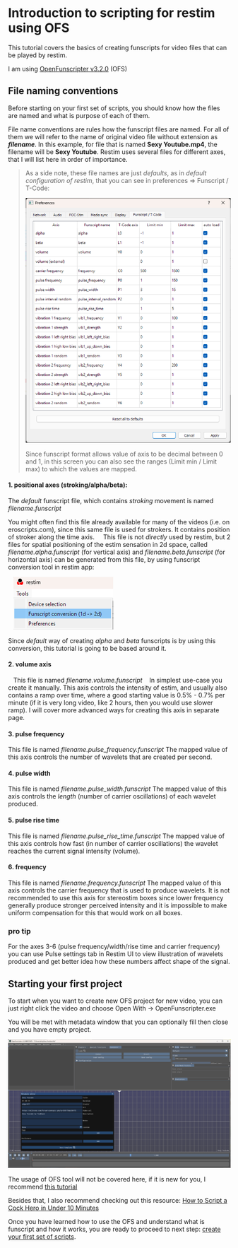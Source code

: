 # Introduction to scripting for restim using OFS

  

This tutorial covers the basics of creating funscripts for video files that can be played by restim.

I am using [OpenFunscripter v3.2.0](https://github.com/OpenFunscripter/OFS/releases/tag/v3.2.0) (OFS)

  
## File naming conventions

Before starting on your first set of scripts, you should know how the files are named and what is purpose of each of them.

File name conventions are rules how the funscript files are named. For all of them we will refer to the name of original video file without extension as ***filename***. In this example, for file that is named **Sexy Youtube.mp4**, the filename will be **Sexy Youtube**. Restim uses several files for different axes, that I will list here in order of importance.

  

> As a side note, these file names are just *defaults*, as in *default configuration of restim*, that you can see in preferences => Funscript / T-Code:
> 
> ![restim_preferences_funscript_tcode.png](restim_preferences_funscript_tcode.png)
> 
> Since funscript format allows value of axis to be decimal between 0 and 1, in this screen you can also see the ranges (Limit min / Limit max) to which the values are mapped.
  

#### 1. **positional axes (stroking/alpha/beta)**:

   The *default* funscript file, which contains *stroking* movement is named *filename.funscript*

   You might often find this file already available for many of the videos (i.e. on eroscripts.com), since this same file is used for strokers. It contains position of stroker along the time axis.     This file is not *directly* used by restim, but 2 files for spatial positioning of the estim sensation in 2d space, called *filename.alpha.funscript* (for vertical axis) and *filename.beta.funscript* (for horizontal axis) can be generated from this file, by using funscript conversion tool in restim app:

   ![restim_funscript_conversion_tool.png](restim_funscript_conversion_tool.png)

   Since *default* way of creating *alpha* and *beta* funscripts is by using this conversion, this tutorial is going to be based around it.

  

#### 2. **volume axis**
   
   This file is named *filename.volume.funscript*
   In simplest use-case you create it manually. This axis controls the intensity of estim, and usually also contains a ramp over time, where a good starting value is 0.5% - 0.7% per minute (if it is very long video, like 2 hours, then you would use slower ramp). I will cover more advanced ways for creating this axis in separate page.

#### 3. **pulse frequency**   
   
   This file is named *filename.pulse_frequency.funscript*
   The mapped value of this axis controls the number of wavelets that are created per second.

#### 4. **pulse width**   
   
   This file is named *filename.pulse_width.funscript*
   The mapped value of this axis controls the *length* (number of carrier oscillations) of each wavelet produced.
   
#### 5. **pulse rise time**
   
   This file is named *filename.pulse_rise_time.funscript*
   The mapped value of this axis controls how fast (in number of carrier oscillations) the wavelet reaches the current signal intensity (volume).

#### 6. **frequency**
   
   This file is named *filename.frequency.funscript*
   The mapped value of this axis controls the carrier frequency that is used to produce wavelets. It is not recommended to use this axis for stereostim boxes since lower frequency generally produce stronger perceived intensity and it is impossible to make uniform compensation for this that would work on all boxes.

### pro tip
For the axes 3-6 (pulse frequency/width/rise time and carrier frequency) you can use Pulse settings tab in Restim UI to view illustration of wavelets produced and get better idea how these numbers affect shape of the signal.



## Starting your first project

To start when you want to create new OFS project for new video, you can just right click the video and choose Open With -> OpenFunscripter.exe
  

You will be met with metadata window that you can optionally fill then close and you have empty project. 

![ofs](ofs_01.png)

The usage of OFS tool will not be covered here, if it is new for you, I recommend [this tutorial](https://discuss.eroscripts.com/t/how-to-script-in-openfunscripter-video-tutorial/16637/1)

Besides that, I also recommend checking out this resource: [How to Script a Cock Hero in Under 10 Minutes](https://milovana.com/forum/viewtopic.php?p=302420#p302420)

Once you have learned how to use the OFS and understand what is funscript and how it works, you are ready to proceed to next step: [create your first set of scripts](02_creating_your_first_set_of_scripts.md).

